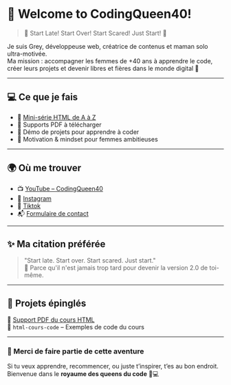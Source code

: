 # 👑 Welcome to CodingQueen40!

> 🌟 Start Late! Start Over! Start Scared! Just Start! 🌟

Je suis Grey, développeuse web, créatrice de contenus et maman solo ultra-motivée.  
Ma mission : accompagner les femmes de +40 ans à apprendre le code, créer leurs projets et devenir libres et fières dans le monde digital 🚀

---

## 💻 Ce que je fais

- 🎥 [Mini-série HTML de A à Z](https://youtube.com/@codingqueen40)
- 🧰 Supports PDF à télécharger
- 🧪 Démo de projets pour apprendre à coder
- 🧡 Motivation & mindset pour femmes ambitieuses

---

## 🌍 Où me trouver

- 📺 [YouTube – CodingQueen40](https://youtube.com/@codingqueen40)
- 📸 [Instagram](https://instagram.com/codingqueen40)
- 📸 [Tiktok](https://www.tiktok.com/@codingqueen40)
- 📬 [Formulaire de contact](https://contact-codingqueen40.netlify.app/)

---

## ✨ Ma citation préférée

> "Start late. Start over. Start scared. Just start."  
> 💬 Parce qu'il n'est jamais trop tard pour devenir la version 2.0 de toi-même.

---

## 📌 Projets épinglés

🔗 [Support PDF du cours HTML](https://codingqueen40.github.io/references/)  
🔗 `html-cours-code` – Exemples de code du cours

---

### 🧡 Merci de faire partie de cette aventure

Si tu veux apprendre, recommencer, ou juste t’inspirer, t’es au bon endroit.  
Bienvenue dans le **royaume des queens du code** 👑💻
